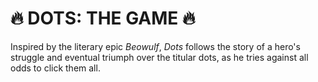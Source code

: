 # :fire: DOTS: THE GAME :fire:

Inspired by the literary epic _Beowulf_, _Dots_ follows the story of a hero's struggle and eventual triumph over the titular dots, as he tries against all odds to click them all.
